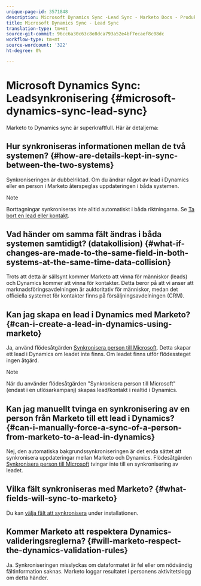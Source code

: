 ```yaml
---
unique-page-id: 3571848
description: Microsoft Dynamics Sync -Lead Sync - Marketo Docs - Produktdokumentation
title: Microsoft Dynamics Sync - Lead Sync
translation-type: tm+mt
source-git-commit: 96cc6a30c63c8e8dca793a52e4bf7ecaef8c08dc
workflow-type: tm+mt
source-wordcount: '322'
ht-degree: 0%

---
```



# Microsoft Dynamics Sync: Leadsynkronisering {#microsoft-dynamics-sync-lead-sync}

Marketo to Dynamics sync är superkraftfull. Här är detaljerna:

## Hur synkroniseras informationen mellan de två systemen? {#how-are-details-kept-in-sync-between-the-two-systems}

Synkroniseringen är dubbelriktad. Om du ändrar något av lead i Dynamics eller en person i Marketo återspeglas uppdateringen i båda systemen.

>[!NOTE]
>
>Borttagningar synkroniseras inte alltid automatiskt i båda riktningarna. Se [Ta bort en lead eller kontakt](http://docs.marketo.com/x/agO1Ag).

## Vad händer om samma fält ändras i båda systemen samtidigt? (datakollision) {#what-if-changes-are-made-to-the-same-field-in-both-systems-at-the-same-time-data-collision}

Trots att detta är sällsynt kommer Marketo att vinna för människor (leads) och Dynamics kommer att vinna för kontakter. Detta beror på att vi anser att marknadsföringsavdelningen är auktoritativ för människor, medan det officiella systemet för kontakter finns på försäljningsavdelningen (CRM).

## Kan jag skapa en lead i Dynamics med Marketo? {#can-i-create-a-lead-in-dynamics-using-marketo}

Ja, använd flödesåtgärden [Synkronisera person till Microsoft](../../../../product-docs/core-marketo-concepts/smart-campaigns/microsoft-dynamics-flow-actions/sync-person-to-microsoft.md). Detta skapar ett lead i Dynamics om leadet inte finns. Om leadet finns utför flödessteget ingen åtgärd.

>[!NOTE]
>
>När du använder flödesåtgärden &quot;Synkronisera person till Microsoft&quot; (endast i en utlösarkampanj) skapas lead/kontakt i realtid i Dynamics.

## Kan jag manuellt tvinga en synkronisering av en person från Marketo till ett lead i Dynamics? {#can-i-manually-force-a-sync-of-a-person-from-marketo-to-a-lead-in-dynamics}

Nej, den automatiska bakgrundssynkroniseringen är det enda sättet att synkronisera uppdateringar mellan Marketo och Dynamics. Flödesåtgärden [Synkronisera person till Microsoft](../../../../product-docs/core-marketo-concepts/smart-campaigns/microsoft-dynamics-flow-actions/sync-person-to-microsoft.md) tvingar inte till en synkronisering av leadet.

## Vilka fält synkroniseras med Marketo? {#what-fields-will-sync-to-marketo}

Du kan [välja fält att synkronisera](https://docs.marketo.com/pages/viewpage.action?pageId=3571830#Step3of3:ConnectMicrosoftDynamicswithMarketo(Online)-SelectFieldstoSync) under installationen.

## Kommer Marketo att respektera Dynamics-valideringsreglerna? {#will-marketo-respect-the-dynamics-validation-rules}

Ja. Synkroniseringen misslyckas om dataformatet är fel eller om nödvändig fältinformation saknas. Marketo loggar resultatet i personens aktivitetslogg om detta händer.

